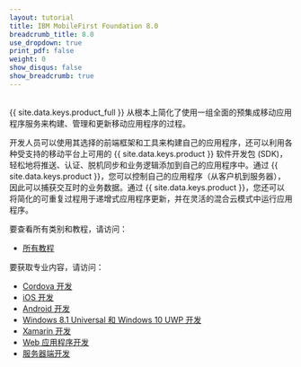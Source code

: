 ```yaml
---
layout: tutorial
title: IBM MobileFirst Foundation 8.0
breadcrumb_title: 8.0
use_dropdown: true
print_pdf: false
weight: 0
show_disqus: false
show_breadcrumb: true
---
```

<!-- NLS_CHARSET=UTF-8 -->
<br>
{{ site.data.keys.product_full }} 从根本上简化了使用一组全面的预集成移动应用程序服务来构建、管理和更新移动应用程序的过程。

开发人员可以使用其选择的前端框架和工具来构建自己的应用程序，还可以利用各种受支持的移动平台上可用的 {{ site.data.keys.product }} 软件开发包 (SDK)，轻松地将推送、认证、脱机同步和业务逻辑添加到自己的应用程序中。通过 {{ site.data.keys.product }}，您可以控制自己的应用程序（从客户机到服务器），因此可以捕获交互时的业务数据。通过 {{ site.data.keys.product }}，您还可以将简化的可重复过程用于递增式应用程序更新，并在灵活的混合云模式中运行应用程序。

要查看所有类别和教程，请访问：

* [所有教程](all-tutorials/)

要获取专业内容，请访问： 

* [Cordova 开发](cordova-tutorials/)
* [iOS 开发](ios-tutorials/) 
* [Android 开发](android-tutorials/) 
* [Windows 8.1 Universal 和 Windows 10 UWP 开发](windows-8-10-tutorials/)
* [Xamarin 开发](xamarin-tutorials/)
* [Web 应用程序开发](web-tutorials/)
* [服务器端开发](server-side-tutorials/)
